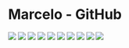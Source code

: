 # Marcelo - GitHub

<div> 
 <img src="https://img.shields.io/badge/Java-ED8B00?style=for-the-badge&logo=java&logoColor=white">
 <img src="https://img.shields.io/badge/Flutter-02569B?style=for-the-badge&logo=flutter&logoColor=white">  
 <img src="https://img.shields.io/badge/Dart-0175C2?style=for-the-badge&logo=dart&logoColor=white">
 <img src="https://img.shields.io/badge/Android-3DDC84?style=for-the-badge&logo=android&logoColor=white">
 <img src="https://img.shields.io/badge/Windows-0078D6?style=for-the-badge&logo=windows&logoColor=white">  
 <img src="https://img.shields.io/badge/MySQL-00000F?style=for-the-badge&logo=mysql&logoColor=white">
 <!--<img src="https://img.shields.io/badge/PostgreSQL-316192?style=for-the-badge&logo=postgresql&logoColor=white">-->
 <img src="https://img.shields.io/badge/SQLite-07405E?style=for-the-badge&logo=sqlite&logoColor=white">  
 <img src="https://img.shields.io/badge/Google_Play-414141?style=for-the-badge&logo=google-play&logoColor=white">
 <img src="https://img.shields.io/badge/GitHub-100000?style=for-the-badge&logo=github&logoColor=white">
<img src="https://img.shields.io/badge/assembly%20script-%23000000.svg?style=for-the-badge&logo=assemblyscript&logoColor=white">
</div>
<br>

<!--<div align="center">
 <img height="180em" src="https://github-readme-stats.vercel.app/api?username=marcelors15&show_icons=true&theme=dark&include_all_commits=true&count_private=true"/>
 <img height="180em" src="https://github-readme-stats.vercel.app/api/top-langs/?username=marcelors15&layout=compact&langs_count=8&theme=dark"/>-->

 <!--[![Top Languages](https://readme-stats-envoy-vc.vercel.app/api/top-langs/?username=marcelors15&layout=compact)](https://github.com/marcelors15/marcelors15)-->

</div>

<br>
<div align="center">  
 <!--<img src="https://cdn.jsdelivr.net/gh/devicons/devicon/icons/android/android-plain.svg" alt="Android" height="50"/>
 <img src="https://cdn.jsdelivr.net/gh/devicons/devicon/icons/flutter/flutter-original.svg" alt="Flutter" height="50"/> 
 <img src="https://cdn.jsdelivr.net/gh/devicons/devicon/icons/java/java-original.svg" alt="Java" height="50"/>
 <img src="https://cdn.jsdelivr.net/gh/devicons/devicon/icons/dart/dart-original.svg" alt="Dart" height="50"/>
 <img src="https://cdn.jsdelivr.net/gh/devicons/devicon/icons/inkscape/inkscape-original.svg" alt="Inkscape" height="50"/>
 <img src="https://cdn.jsdelivr.net/gh/devicons/devicon/icons/vscode/vscode-original.svg" alt="VSCode" height="50"/>
 <img src="https://cdn.jsdelivr.net/gh/devicons/devicon/icons/mysql/mysql-original.svg" alt="MySql" height="50"/>
 <img src="https://cdn.jsdelivr.net/gh/devicons/devicon/icons/dotnetcore/dotnetcore-original.svg" alt="DotNetCore" height="50"/>
 <img src="https://cdn.jsdelivr.net/gh/devicons/devicon/icons/gimp/gimp-original.svg" alt="Gimp" height="50"/>
 <img src="https://cdn.jsdelivr.net/gh/devicons/devicon/icons/visualstudio/visualstudio-plain.svg" lt="VisualStudio" height="50"/>
 <img src="https://cdn.jsdelivr.net/gh/devicons/devicon/icons/github/github-original.svg" alt="Github" height="50"/>
 <img src="https://cdn.jsdelivr.net/gh/devicons/devicon/icons/intellij/intellij-original.svg" alt="Intellij" height="50"/> 
 <img src="https://cdn.jsdelivr.net/gh/devicons/devicon/icons/postgresql/postgresql-original.svg" alt="Postgre" height="50"/>-->
</div>
